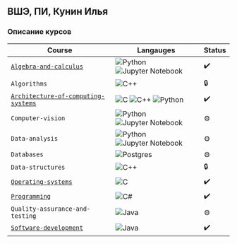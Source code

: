 ## ВШЭ, ПИ, Кунин Илья

### Описание курсов

| Course                              | Langauges                                                                                                                                                                                                                                                                                                    | Status             |
| ----------------------------------- | ------------------------------------------------------------------------------------------------------------------------------------------------------------------------------------------------------------------------------------------------------------------------------------------------------------ | ------------------ |
| [`Algebra-and-calculus`](https://github.com/richerX/University/tree/main/Algebra-and-calculus)                           | ![Python](https://img.shields.io/badge/python-3670A0?style=for-the-badge&logo=python&logoColor=ffdd54) ![Jupyter Notebook](https://img.shields.io/badge/jupyter-%23FA0F00.svg?style=for-the-badge&logo=jupyter&logoColor=white)                                                                              | :heavy_check_mark: |
| `Algorithms`                                                                                                             | ![C++](https://img.shields.io/badge/c++-%2300599C.svg?style=for-the-badge&logo=c%2B%2B&logoColor=white)                                                                                                                                                                                                      | :lock:             |
| [`Architecture-of-computing-systems`](https://github.com/richerX/University/tree/main/Architecture-of-computing-systems) | ![C](https://img.shields.io/badge/c-%2300599C.svg?style=for-the-badge&logo=c&logoColor=white) ![C++](https://img.shields.io/badge/c++-%2300599C.svg?style=for-the-badge&logo=c%2B%2B&logoColor=white) ![Python](https://img.shields.io/badge/python-3670A0?style=for-the-badge&logo=python&logoColor=ffdd54) | :heavy_check_mark: |
| `Computer-vision`                                                                                                        | ![Python](https://img.shields.io/badge/python-3670A0?style=for-the-badge&logo=python&logoColor=ffdd54) ![Jupyter Notebook](https://img.shields.io/badge/jupyter-%23FA0F00.svg?style=for-the-badge&logo=jupyter&logoColor=white)                                                                              | :gear:             |
| `Data-analysis`                                                                                                          | ![Python](https://img.shields.io/badge/python-3670A0?style=for-the-badge&logo=python&logoColor=ffdd54) ![Jupyter Notebook](https://img.shields.io/badge/jupyter-%23FA0F00.svg?style=for-the-badge&logo=jupyter&logoColor=white)                                                                              | :gear:             |
| `Databases`                                                                                                              | ![Postgres](https://img.shields.io/badge/postgres-%23316192.svg?style=for-the-badge&logo=postgresql&logoColor=white)                                                                                                                                                                                         | :gear:             |
| `Data-structures`                                                                                                        | ![C++](https://img.shields.io/badge/c++-%2300599C.svg?style=for-the-badge&logo=c%2B%2B&logoColor=white)                                                                                                                                                                                                      | :lock:             |
| [`Operating-systems`](https://github.com/richerX/University/tree/main/Operating-systems)                                 | ![C](https://img.shields.io/badge/c-%2300599C.svg?style=for-the-badge&logo=c&logoColor=white)                                                                                                                                                                                                                | :heavy_check_mark: |
| [`Programming`](https://github.com/richerX/University/tree/main/Programming)                                             | ![C#](https://img.shields.io/badge/c%23-%23239120.svg?style=for-the-badge&logo=c-sharp&logoColor=white)                                                                                                                                                                                                      | :heavy_check_mark: |
| `Quality-assurance-and-testing`                                                                                          | ![Java](https://img.shields.io/badge/java-%23ED8B00.svg?style=for-the-badge&logo=java&logoColor=white)                                                                                                                                                                                                       | :gear:             |
| [`Software-development`](https://github.com/richerX/University/tree/main/Software-development)                           | ![Java](https://img.shields.io/badge/java-%23ED8B00.svg?style=for-the-badge&logo=java&logoColor=white)                                                                                                                                                                                                       | :heavy_check_mark: |

